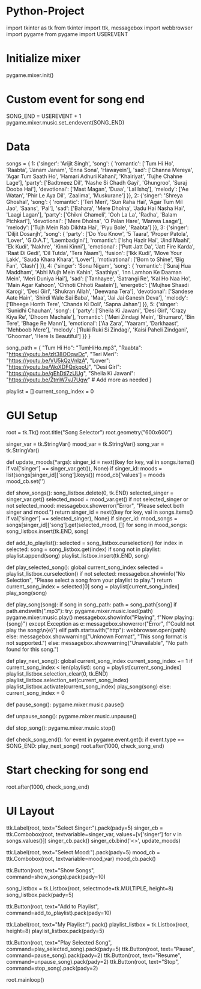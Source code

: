 # Python-Project

import tkinter as tk
from tkinter import ttk, messagebox
import webbrowser
import pygame
from pygame import USEREVENT

# Initialize mixer
pygame.mixer.init()

# Custom event for song end
SONG_END = USEREVENT + 1
pygame.mixer.music.set_endevent(SONG_END)

# Data
songs = {
    1: {'singer': 'Arijit Singh', 'song': {
        'romantic': ['Tum Hi Ho', 'Raabta', 'Janam Janam', 'Enna Sona', 'Hawayein'],
        'sad': ['Channa Mereya', 'Agar Tum Saath Ho', 'Hamari Adhuri Kahani', 'Khairiyat', 'Tujhe Chahne Lage'],
        'party': ['Badtmeez Dil', 'Nashe Si Chadh Gayi', 'Ghungroo', 'Suraj Dooba Hai'],
        'devotional': ['Mast Magan', 'Duaa', 'Lal Ishq'],
        'melody': ['Ae Watan', 'Phir Le Aya Dil', 'Zaalima', 'Muskurane']
    }},
    2: {'singer': 'Shreya Ghoshal', 'song': {
        'romantic': ['Teri Meri', 'Sun Raha Hai', 'Agar Tum Mil Jao', 'Saans', 'Pal'],
        'sad': ['Bahara', 'Mere Dholna', 'Jadu Hai Nasha Hai', 'Laagi Lagan'],
        'party': ['Chikni Chameli', 'Ooh La La', 'Radha', 'Balam Pichkari'],
        'devotional': ['Mere Dholna', 'O Palan Hare', 'Manwa Laage'],
        'melody': ['Tujh Mein Rab Dikhta Hai', 'Piyu Bole', 'Raabta']
    }},
    3: {'singer': 'Diljit Dosanjh', 'song': {
        'party': ['Do You Know', '5 Taara', 'Proper Patola', 'Lover', 'G.O.A.T', 'Laembadgini'],
        'romantic': ['Ishq Hazir Hai', 'Jind Maahi', 'Ek Kudi', 'Nakhre', 'Kinni Kinni'],
        'emotional': ['Putt Jatt Da', 'Jatt Fire Karda', 'Raat Di Gedi', 'Dil Tutda', 'Tera Naam'],
        'fusion': ['Ikk Kudi', 'Move Your Lakk', 'Sauda Khara Khara', 'Lover'],
        'motivational': ['Born to Shine', 'Big Fan', 'Clash']
    }},
    4: {'singer': 'Sonu Nigam', 'song': {
        'romantic': ['Suraj Hua Maddham', 'Abhi Mujh Mein Kahin', 'Saathiya', 'Inn Lamhon Ke Daaman Mein', 'Meri Duniya Hai'],
        'sad': ['Tanhayee', 'Satrangi Re', 'Kal Ho Naa Ho', 'Main Agar Kahoon', 'Chhoti Chhoti Raatein'],
        'energetic': ['Mujhse Shaadi Karogi', 'Desi Girl', 'Shukran Allah', 'Deewana Tera'],
        'devotional': ['Sandese Aate Hain', 'Shirdi Wale Sai Baba', 'Maa', 'Jai Jai Ganesh Deva'],
        'melody': ['Bheege Honth Tere', 'Chanda Ki Doli', 'Sapna Jahan']
    }},
    5: {'singer': 'Sunidhi Chauhan', 'song': {
        'party': ['Sheila Ki Jawani', 'Desi Girl', 'Crazy Kiya Re', 'Dhoom Machale'],
        'romantic': ['Meri Zindagi Mein', 'Bhumaro', 'Bin Tere', 'Bhage Re Mann'],
        'emotional': ['Aa Zara', 'Yaaram', 'Darkhaast', 'Mehboob Mere'],
        'melody': ['Ruki Ruki Si Zindagi', 'Kaisi Paheli Zindgani', 'Ghoomar', 'Here Is Beautiful']
    }}
}

song_path = {
    "Tum Hi Ho": "TumHiHo.mp3",
    "Raabta": "https://youtu.be/zlt38OOqwDc",
    "Teri Meri": "https://youtu.be/VU5kQzVnIzA",
    "Lover": "https://youtu.be/WoXDFQxkppU",
    "Desi Girl": "https://youtu.be/gEhDti7zUUg",
    "Sheila Ki Jawani": "https://youtu.be/ZtmW7vJ7Ugw"
    # Add more as needed
}

playlist = []
current_song_index = 0

# GUI Setup
root = tk.Tk()
root.title("Song Selector")
root.geometry("600x600")

singer_var = tk.StringVar()
mood_var = tk.StringVar()
song_var = tk.StringVar()

def update_moods(*args):
    singer_id = next((key for key, val in songs.items() if val['singer'] == singer_var.get()), None)
    if singer_id:
        moods = list(songs[singer_id]['song'].keys())
        mood_cb['values'] = moods
        mood_cb.set('')

def show_songs():
    song_listbox.delete(0, tk.END)
    selected_singer = singer_var.get()
    selected_mood = mood_var.get()
    if not selected_singer or not selected_mood:
        messagebox.showerror("Error", "Please select both singer and mood.")
        return
    singer_id = next((key for key, val in songs.items() if val['singer'] == selected_singer), None)
    if singer_id:
        mood_songs = songs[singer_id]['song'].get(selected_mood, [])
        for song in mood_songs:
            song_listbox.insert(tk.END, song)

def add_to_playlist():
    selected = song_listbox.curselection()
    for index in selected:
        song = song_listbox.get(index)
        if song not in playlist:
            playlist.append(song)
            playlist_listbox.insert(tk.END, song)

def play_selected_song():
    global current_song_index
    selected = playlist_listbox.curselection()
    if not selected:
        messagebox.showinfo("No Selection", "Please select a song from your playlist to play.")
        return
    current_song_index = selected[0]
    song = playlist[current_song_index]
    play_song(song)

def play_song(song):
    if song in song_path:
        path = song_path[song]
        if path.endswith(".mp3"):
            try:
                pygame.mixer.music.load(path)
                pygame.mixer.music.play()
                messagebox.showinfo("Playing", f"Now playing: {song}")
            except Exception as e:
                messagebox.showerror("Error", f"Could not play the song:\n{e}")
        elif path.startswith("http"):
            webbrowser.open(path)
        else:
            messagebox.showwarning("Unknown Format", "This song format is not supported.")
    else:
        messagebox.showwarning("Unavailable", "No path found for this song.")

def play_next_song():
    global current_song_index
    current_song_index += 1
    if current_song_index < len(playlist):
        song = playlist[current_song_index]
        playlist_listbox.selection_clear(0, tk.END)
        playlist_listbox.selection_set(current_song_index)
        playlist_listbox.activate(current_song_index)
        play_song(song)
    else:
        current_song_index = 0

def pause_song():
    pygame.mixer.music.pause()

def unpause_song():
    pygame.mixer.music.unpause()

def stop_song():
    pygame.mixer.music.stop()

def check_song_end():
    for event in pygame.event.get():
        if event.type == SONG_END:
            play_next_song()
    root.after(1000, check_song_end)

# Start checking for song end
root.after(1000, check_song_end)

# UI Layout
ttk.Label(root, text="Select Singer:").pack(pady=5)
singer_cb = ttk.Combobox(root, textvariable=singer_var, values=[v['singer'] for v in songs.values()])
singer_cb.pack()
singer_cb.bind('<<ComboboxSelected>>', update_moods)

ttk.Label(root, text="Select Mood:").pack(pady=5)
mood_cb = ttk.Combobox(root, textvariable=mood_var)
mood_cb.pack()

ttk.Button(root, text="Show Songs", command=show_songs).pack(pady=10)

song_listbox = tk.Listbox(root, selectmode=tk.MULTIPLE, height=8)
song_listbox.pack(pady=5)

ttk.Button(root, text="Add to Playlist", command=add_to_playlist).pack(pady=10)

ttk.Label(root, text="My Playlist:").pack()
playlist_listbox = tk.Listbox(root, height=8)
playlist_listbox.pack(pady=5)

ttk.Button(root, text="Play Selected Song", command=play_selected_song).pack(pady=5)
ttk.Button(root, text="Pause", command=pause_song).pack(pady=2)
ttk.Button(root, text="Resume", command=unpause_song).pack(pady=2)
ttk.Button(root, text="Stop", command=stop_song).pack(pady=2)

root.mainloop()
